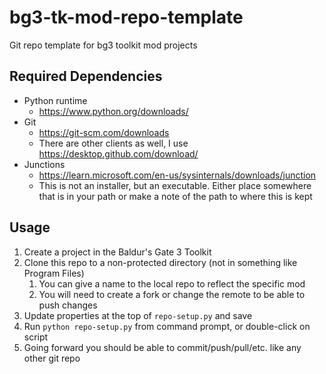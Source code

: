 # bg3-tk-mod-repo-template


Git repo template for bg3 toolkit mod projects


## Required Dependencies
- Python runtime
  - https://www.python.org/downloads/
- Git
  - https://git-scm.com/downloads
  - There are other clients as well, I use https://desktop.github.com/download/
- Junctions
  - https://learn.microsoft.com/en-us/sysinternals/downloads/junction
  - This is not an installer, but an executable.  Either place somewhere that is in your path
    or make a note of the path to where this is kept


## Usage
1. Create a project in the Baldur's Gate 3 Toolkit
2. Clone this repo to a non-protected directory (not in something like Program Files)
   1. You can give a name to the local repo to reflect the specific mod
   2. You will need to create a fork or change the remote to be able to push changes
3. Update properties at the top of `repo-setup.py` and save
4. Run `python repo-setup.py` from command prompt, or double-click on script
5. Going forward you should be able to commit/push/pull/etc. like any other git repo
